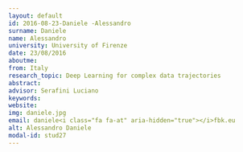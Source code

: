 ```yaml
---
layout: default 
id: 2016-08-23-Daniele -Alessandro
surname: Daniele 
name: Alessandro
university: University of Firenze
date: 23/08/2016
aboutme: 
from: Italy
research_topic: Deep Learning for complex data trajectories
abstract: 
advisor: Serafini Luciano
keywords: 
website: 
img: daniele.jpg
email: daniele<i class="fa fa-at" aria-hidden="true"></i>fbk.eu
alt: Alessandro Daniele 
modal-id: stud27
---
```

